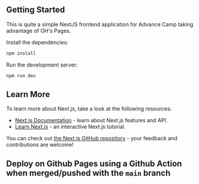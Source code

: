 
## Getting Started

This is quite a simple NextJS frontend application for Advance Camp taking advantage of GH's Pages. 

Install the dependencies: 
```bash
npm install
```

Run the development server:

```bash
npm run dev
```

## Learn More

To learn more about Next.js, take a look at the following resources:

- [Next.js Documentation](https://nextjs.org/docs) - learn about Next.js features and API.
- [Learn Next.js](https://nextjs.org/learn) - an interactive Next.js tutorial.

You can check out [the Next.js GitHub repository](https://github.com/vercel/next.js/) - your feedback and contributions are welcome!

## Deploy on Github Pages using a Github Action when merged/pushed with the `main` branch
